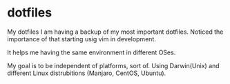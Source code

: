 # dotfiles
My dotfiles
I am having a backup of my most important dotfiles.
Noticed the importance of that starting usig vim in development.

It helps me having the same environment in different OSes.

My goal is to be independent of platforms, sort of. Using Darwin(Unix) and different
Linux distrubitions (Manjaro, CentOS, Ubuntu).

